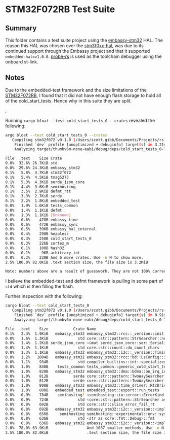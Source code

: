 # STM32F072RB Test Suite
<!-- Markdown link Checks disabled here due to the links working, but the linter reporting that they do not -->
## Summary
<!-- markdown-link-check-disable -->
This folder contains a test suite project using the [embassy-stm32](https://crates.io/crates/embassy-stm32) HAL. The reason this HAL was chosen over the [stm3f0xx-hal](https://crates.io/crates/stm32f0xx-hal)<!-- markdown-link-check-enable -->, was due to its continued support through the Embassy project and that it supported `embedded-hal=v1.0.0`. [probe-rs](https://github.com/probe-rs/probe-rs) is used as the toolchain debugger using the onboard st-link.

## Notes

<!-- markdown-link-check-disable -->
Due to the embedded-test framework and the size limitations of the [STM32F072RB](https://www.st.com/en/evaluation-tools/nucleo-f072rb.html), I found that It did not have enough flash storage to hold all of the cold_start_tests. Hence why in this suite they are split.
<!-- markdown-link-check-enable -->,

Running `cargo bloat --test cold_start_tests_0 --crates` revealed the following:

```bash
argo bloat --test cold_start_tests_0 --crates
   Compiling stm32f072 v0.1.0 (/Users/scott.gibb/Documents/Projects/rs-tmag5273-driver/tests/stm32f072)
    Finished `dev` profile [unoptimized + debuginfo] target(s) in 3.21s
    Analyzing target/thumbv6m-none-eabi/debug/deps/cold_start_tests_0-7aa7073ea1a6a38f

File  .text    Size Crate
0.8%  32.6% 26.7KiB std
0.8%  29.6% 24.3KiB embassy_stm32
0.1%   5.8%  4.7KiB stm32f072
0.1%   5.4%  4.5KiB tmag5273
0.1%   5.3%  4.3KiB serde_json_core
0.1%   4.4%  3.6KiB semihosting
0.1%   3.5%  2.9KiB defmt_rtt
0.1%   3.3%  2.7KiB serde
0.1%   2.2%  1.8KiB embedded_test
0.0%   1.9%  1.6KiB tests_common
0.0%   1.4%  1.1KiB defmt
0.0%   1.3%  1.1KiB [Unknown]
0.0%   0.6%    478B embassy_time
0.0%   0.6%    472B embassy_sync
0.0%   0.5%    396B embassy_hal_internal
0.0%   0.4%    298B heapless
0.0%   0.3%    250B cold_start_tests_0
0.0%   0.3%    226B cortex_m
0.0%   0.1%    100B hash32
0.0%   0.1%     96B arbitrary_int
0.0%   0.3%    230B And 6 more crates. Use -n N to show more.
2.5% 100.0% 82.0KiB .text section size, the file size is 3.2MiB

Note: numbers above are a result of guesswork. They are not 100% correct and never will be.
```

I believe the embedded-test and defmt framework is pulling in some part of `std` which is then filling the flash.

Further inspection with the following:

```bash
cargo bloat --test cold_start_tests_0         
   Compiling stm32f072 v0.1.0 (/Users/scott.gibb/Documents/Projects/rs-tmag5273-driver/tests/stm32f072)
    Finished `dev` profile [unoptimized + debuginfo] target(s) in 0.91s
    Analyzing target/thumbv6m-none-eabi/debug/deps/cold_start_tests_0-7aa7073ea1a6a38f

File  .text    Size           Crate Name
0.1%   2.3%  1.9KiB   embassy_stm32 embassy_stm32::rcc::_version::init
0.0%   1.6%  1.3KiB             std core::str::pattern::StrSearcher::new
0.0%   1.4%  1.2KiB serde_json_core <&mut serde_json_core::ser::Serializer as serde::ser::Serializer>::serialize_str
0.0%   1.4%  1.1KiB             std core::str::count::do_count_chars
0.0%   1.3%  1.1KiB   embassy_stm32 embassy_stm32::i2c::_version::Timings::new
0.0%   1.2%   1004B   embassy_stm32 embassy_stm32::rcc::bd::LsConfig::init
0.0%   1.1%    934B             std compiler_builtins::int::specialized_div_rem::u64_div_rem
0.0%   1.0%    848B    tests_common tests_common::generic_cold_start_tests::generic_test_registers
0.0%   1.0%    828B   embassy_stm32 embassy_stm32::dma::bdma::on_irq_inner
0.0%   1.0%    812B           serde core::str::pattern::TwoWaySearcher::next
0.0%   1.0%    812B           serde core::str::pattern::TwoWaySearcher::next
0.0%   1.0%    808B   embassy_stm32 embassy_stm32::time_driver::RtcDriver::init
0.0%   1.0%    800B   embedded_test embedded_test::export::run_tests
0.0%   0.9%    784B    semihosting? <semihosting::io::error::ErrorKind as core::fmt::Debug>::fmt
0.0%   0.9%    724B             std <core::str::pattern::StrSearcher as core::str::pattern::Searcher>::next
0.0%   0.8%    692B             std core::str::slice_error_fail_rt
0.0%   0.8%    692B   embassy_stm32 embassy_stm32::i2c::_version::<impl embassy_stm32::i2c::I2c<T,TXDMA,RXDMA>>::write_internal
0.0%   0.8%    656B     semihosting semihosting::experimental::env::sys::next_from_cmdline
0.0%   0.8%    636B             std <str as core::fmt::Debug>::fmt
0.0%   0.8%    636B   embassy_stm32 embassy_stm32::i2c::_version::<impl embassy_stm32::i2c::I2c<T,TXDMA,RXDMA>>::read_internal
2.0%  78.0% 63.9KiB                 And 1087 smaller methods. Use -n N to show more.
2.5% 100.0% 82.0KiB                 .text section size, the file size is 3.2MiB
```
